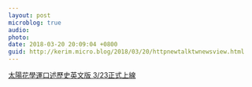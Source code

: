 ```yaml
---
layout: post
microblog: true
audio: 
photo: 
date: 2018-03-20 20:09:04 +0800
guid: http://kerim.micro.blog/2018/03/20/httpnewtalktwnewsview.html
---
```

[太陽花學運口述歷史英文版 3/23正式上線](http://newtalk.tw/news/view/2018-03-18/117870)
